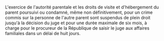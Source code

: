 L'exercice de l'autorité parentale et les droits de visite et d'hébergement du parent poursuivi ou condamné, même non définitivement, pour un crime commis sur la personne de l'autre parent sont suspendus de plein droit jusqu'à la décision du juge et pour une durée maximale de six mois, à charge pour le procureur de la République de saisir le juge aux affaires familiales dans un délai de huit jours.

